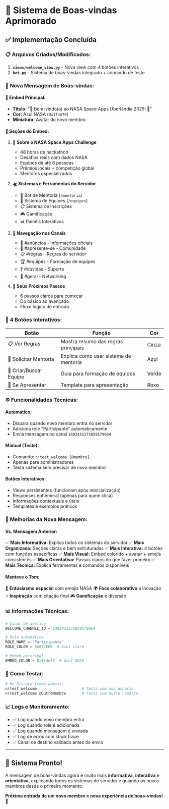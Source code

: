 # 🌌 Sistema de Boas-vindas Aprimorado

## ✅ Implementação Concluída

### 📋 **Arquivos Criados/Modificados:**

1. **`views/welcome_view.py`** - Nova view com 4 botões interativos
2. **`bot.py`** - Sistema de boas-vindas integrado + comando de teste

### 🚀 **Nova Mensagem de Boas-vindas:**

#### **📧 Embed Principal:**
- **Título:** "🌌 Bem-vindo(a) ao NASA Space Apps Uberlândia 2025! 🚀"
- **Cor:** Azul NASA (`0x1f4e79`)
- **Miniatura:** Avatar do novo membro

#### **📝 Seções do Embed:**

1. **🚀 Sobre o NASA Space Apps Challenge**
   - 48 horas de hackathon
   - Desafios reais com dados NASA
   - Equipes de até 6 pessoas
   - Prêmios locais + competição global
   - Mentores especializados

2. **🛸 Sistemas e Ferramentas do Servidor**
   - 🤖 Bot de Mentoria (`/mentoria`)
   - 👥 Sistema de Equipes (`/equipes`)
   - 📋 Sistema de Inscrições
   - 🎮 Gamificação
   - 📊 Painéis Interativos

3. **📍 Navegação nos Canais**
   - 📢 #anúncios - Informações oficiais
   - 📝 #apresente-se - Comunidade
   - 📋 #regras - Regras do servidor
   - 🏆 #equipes - Formação de equipes
   - ❓ #dúvidas - Suporte
   - 💬 #geral - Networking

4. **🎯 Seus Próximos Passos**
   - 6 passos claros para começar
   - Do básico ao avançado
   - Fluxo lógico de entrada

### 🔘 **4 Botões Interativos:**

| Botão | Função | Cor |
|-------|--------|-----|
| 📋 Ver Regras | Mostra resumo das regras principais | Cinza |
| 🤖 Solicitar Mentoria | Explica como usar sistema de mentoria | Azul |
| 👥 Criar/Buscar Equipe | Guia para formação de equipes | Verde |
| 📝 Se Apresentar | Template para apresentação | Roxo |

### ⚙️ **Funcionalidades Técnicas:**

#### **Automático:**
- Dispara quando novo membro entra no servidor
- Adiciona role "Participante" automaticamente
- Envia mensagem no canal `1402431275859579064`

#### **Manual (Teste):**
- Comando: `n!test_welcome [@membro]`
- Apenas para administradores
- Testa sistema sem precisar de novo membro

#### **Botões Interativos:**
- Views persistentes (funcionam após reinicialização)
- Responses ephemeral (apenas para quem clica)
- Informações contextuais e úteis
- Templates e exemplos práticos

### 🎯 **Melhorias da Nova Mensagem:**

#### **Vs. Mensagem Anterior:**
✅ **Mais Informativa:** Explica todos os sistemas do servidor
✅ **Mais Organizada:** Seções claras e bem estruturadas
✅ **Mais Interativa:** 4 botões com funções específicas
✅ **Mais Visual:** Embed colorido + avatar + emojis consistentes
✅ **Mais Orientativa:** Passos claros do que fazer primeiro
✅ **Mais Técnica:** Explica ferramentas e comandos disponíveis

#### **Manteve o Tom:**
🚀 **Entusiasmo espacial** com emojis NASA
🌍 **Foco colaborativo** e inovação
⭐ **Inspiração** com citação final
🎮 **Gamificação** e diversão

### 📊 **Informações Técnicas:**

```python
# Canal de destino
WELCOME_CHANNEL_ID = 1402431275859579064

# Role automática
ROLE_NAME = "Participante"
ROLE_COLOR = 0x87CEEB  # Azul claro

# Embed principal
EMBED_COLOR = 0x1f4e79  # Azul NASA
```

### 🧪 **Como Testar:**

```bash
# No Discord (como admin):
n!test_welcome                    # Testa com seu usuário
n!test_welcome @OutroMembro       # Testa com outro usuário
```

### 📈 **Logs e Monitoramento:**

- ✅ Log quando novo membro entra
- ✅ Log quando role é adicionada
- ✅ Log quando mensagem é enviada
- ✅ Log de erros com stack trace
- ✅ Canal de destino validado antes do envio

---

## 🎉 **Sistema Pronto!**

A mensagem de boas-vindas agora é muito mais **informativa**, **interativa** e **orientativa**, explicando todos os sistemas do servidor e guiando os novos membros desde o primeiro momento.

**Próxima entrada de um novo membro = nova experiência de boas-vindas! 🌟**